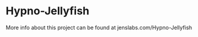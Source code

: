 Hypno-Jellyfish
===============

More info about this project can be found at jenslabs.com/Hypno-Jellyfish
